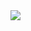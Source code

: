 <img src="https://github-readme-stats.vercel.app/api/top-langs/?username=Jishnu-JSK"/>
<!---
Jishnu-JSK/Jishnu-JSK is a ✨ special ✨ repository because its `README.md` (this file) appears on your GitHub profile.
You can click the Preview link to take a look at your changes.
--->
